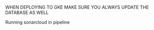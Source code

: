 WHEN DEPLOYING TO GKE MAKE SURE YOU ALWAYS UPDATE THE DATABASE AS WELL

Running sonarcloud in pipeline
